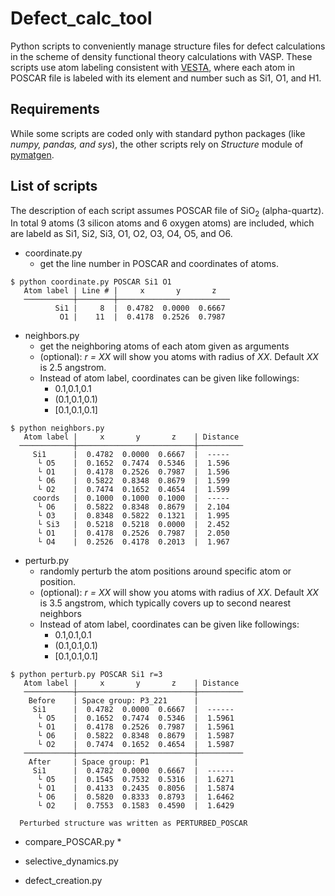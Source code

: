 # Defect_calc_tool

Python scripts to conveniently manage structure files for defect calculations in the scheme of density functional theory calculations with VASP. These scripts use atom labeling consistent with [VESTA](https://jp-minerals.org/vesta/en/), where each atom in POSCAR file is labeled with its element and number such as Si1, O1, and H1.

## Requirements
While some scripts are coded only with standard python packages (like *numpy, pandas, and sys*), the other scripts rely on *Structure* module of [pymatgen](https://pymatgen.org/).

## List of scripts
The description of each script assumes POSCAR file of SiO<sub>2</sub> (alpha-quartz). In total 9 atoms (3 silicon atoms and 6 oxygen atoms) are included, which are labeld as Si1, Si2, Si3, O1, O2, O3, O4, O5, and O6.

* coordinate.py
	* get the line number in POSCAR and coordinates of atoms.

```
$ python coordinate.py POSCAR Si1 O1
   Atom label | Line # |     x       y       z
   ───────────┼────────┼─────────────────────────
          Si1 |     8  |  0.4782  0.0000  0.6667
           O1 |    11  |  0.4178  0.2526  0.7987
```

* neighbors.py
	* get the neighboring atoms of each atom given as arguments
	* (optional): *r = XX* will show you atoms with radius of *XX*. Default *XX* is 2.5 angstrom.
	* Instead of atom label, coordinates can be given like followings:
		* 0.1,0.1,0.1
		* (0.1,0.1,0.1)
		* [0.1,0.1,0.1]

```
$ python neighbors.py
   Atom label |     x       y       z    | Distance
  ────────────┼──────────────────────────┼──────────
     Si1      |  0.4782  0.0000  0.6667  |  -----
      └ O5    |  0.1652  0.7474  0.5346  |  1.596
      └ O1    |  0.4178  0.2526  0.7987  |  1.596
      └ O6    |  0.5822  0.8348  0.8679  |  1.599
      └ O2    |  0.7474  0.1652  0.4654  |  1.599
     coords   |  0.1000  0.1000  0.1000  |  -----
      └ O6    |  0.5822  0.8348  0.8679  |  2.104
      └ O3    |  0.8348  0.5822  0.1321  |  1.995
      └ Si3   |  0.5218  0.5218  0.0000  |  2.452
      └ O1    |  0.4178  0.2526  0.7987  |  2.050
      └ O4    |  0.2526  0.4178  0.2013  |  1.967
```

* perturb.py
	* randomly perturb the atom positions around specific atom or position.
	* (optional): *r = XX* will show you atoms with radius of *XX*. Default *XX* is 3.5 angstrom, which typically covers up to second nearest neighbors
	* Instead of atom label, coordinates can be given like followings:
		* 0.1,0.1,0.1
		* (0.1,0.1,0.1)
		* [0.1,0.1,0.1]

```
$ python perturb.py POSCAR Si1 r=3
   Atom label |     x       y       z    | Distance
   ───────────┼──────────────────────────┼──────────
    Before    | Space group: P3_221      |
     Si1      |  0.4782  0.0000  0.6667  |  ------
      └ O5    |  0.1652  0.7474  0.5346  |  1.5961
      └ O1    |  0.4178  0.2526  0.7987  |  1.5961
      └ O6    |  0.5822  0.8348  0.8679  |  1.5987
      └ O2    |  0.7474  0.1652  0.4654  |  1.5987
   ───────────┼──────────────────────────┼──────────
    After     | Space group: P1          |
     Si1      |  0.4782  0.0000  0.6667  |  ------
      └ O5    |  0.1545  0.7532  0.5316  |  1.6271
      └ O1    |  0.4133  0.2435  0.8056  |  1.5874
      └ O6    |  0.5820  0.8333  0.8793  |  1.6462
      └ O2    |  0.7553  0.1583  0.4590  |  1.6429

  Perturbed structure was written as PERTURBED_POSCAR
```

* compare_POSCAR.py
	* 



* selective_dynamics.py
* defect_creation.py